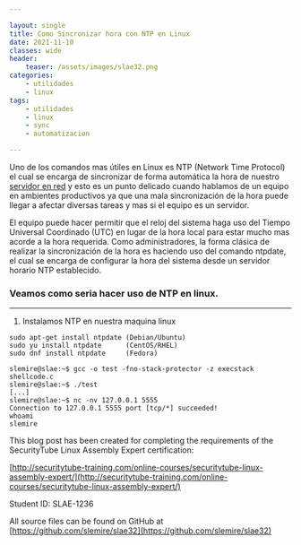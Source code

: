 ```yaml
---

layout: single
title: Como Sincronizar hora con NTP en Linux
date: 2021-11-10
classes: wide
header:
    teaser: /assets/images/slae32.png
categories:
    - utilidades
    - linux
tags:
    - utilidades
    - linux
    - sync
    - automatizacion

---
```


Uno de los comandos mas útiles en Linux es NTP (Network Time Protocol) el cual se encarga de sincronizar de forma automática la hora de nuestro [servidor en red](https://www.solvetic.com/page/recopilaciones/s/recopilacion/mejores-distribuciones-para-servidor-linux) y esto es un punto delicado cuando hablamos de un equipo en ambientes productivos ya que una mala sincronización de la hora puede llegar a afectar diversas tareas y mas si el equipo es un servidor.

El equipo puede hacer permitir que el reloj del sistema haga uso del Tiempo Universal Coordinado (UTC) en lugar de la hora local para estar mucho mas acorde a la hora requerida. Como administradores, la forma clásica de realizar la sincronización de la hora es haciendo uso del comando ntpdate, el cual se encarga de configurar la hora del sistema desde un servidor horario NTP establecido.

### Veamos como seria hacer uso de NTP en linux.
---------------
1. Instalamos NTP en nuestra maquina linux

```
sudo apt-get install ntpdate (Debian/Ubuntu)
sudo yu install ntpdate      (CentOS/RHEL)
sudo dnf install ntpdate     (Fedora)
```



```
slemire@slae:~$ gcc -o test -fno-stack-protector -z execstack shellcode.c 
slemire@slae:~$ ./test
[...]
slemire@slae:~$ nc -nv 127.0.0.1 5555
Connection to 127.0.0.1 5555 port [tcp/*] succeeded!
whoami
slemire
```

This blog post has been created for completing the requirements of the SecurityTube Linux Assembly Expert certification:

[http://securitytube-training.com/online-courses/securitytube-linux-assembly-expert/](http://securitytube-training.com/online-courses/securitytube-linux-assembly-expert/)

Student ID: SLAE-1236

All source files can be found on GitHub at [https://github.com/slemire/slae32](https://github.com/slemire/slae32)